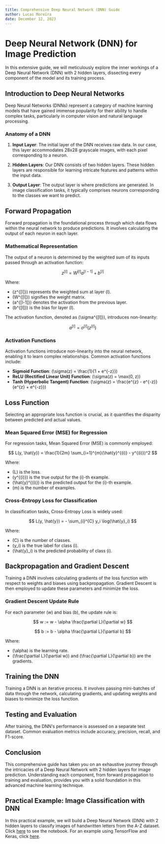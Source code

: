 ```yaml
---
title: Comprehensive Deep Neural Network (DNN) Guide
author: Lucas Moreira
date: December 12, 2023
---
```


# Deep Neural Network (DNN) for Image Prediction

In this extensive guide, we will meticulously explore the inner workings of a Deep Neural Network (DNN) with 2 hidden layers, dissecting every component of the model and its training process.

## Introduction to Deep Neural Networks

Deep Neural Networks (DNNs) represent a category of machine learning models that have gained immense popularity for their ability to handle complex tasks, particularly in computer vision and natural language processing.

### Anatomy of a DNN

1. **Input Layer**: The initial layer of the DNN receives raw data. In our case, this layer accommodates 28x28 grayscale images, with each pixel corresponding to a neuron.

2. **Hidden Layers**: Our DNN consists of two hidden layers. These hidden layers are responsible for learning intricate features and patterns within the input data.

3. **Output Layer**: The output layer is where predictions are generated. In image classification tasks, it typically comprises neurons corresponding to the classes we want to predict.

## Forward Propagation

Forward propagation is the foundational process through which data flows within the neural network to produce predictions. It involves calculating the output of each neuron in each layer.

### Mathematical Representation

The output of a neuron is determined by the weighted sum of its inputs passed through an activation function:

$$
z^{[l]} = W^{[l]}a^{[l-1]} + b^{[l]}
$$

Where:
- \(z^{[l]}\) represents the weighted sum at layer \(l\).
- \(W^{[l]}\) signifies the weight matrix.
- \(a^{[l-1]}\) denotes the activation from the previous layer.
- \(b^{[l]}\) is the bias for layer \(l\).

The activation function, denoted as \(\sigma^{[l]}\), introduces non-linearity:

$$
a^{[l]} = \sigma^{[l]}(z^{[l]})
$$

### Activation Functions

Activation functions introduce non-linearity into the neural network, enabling it to learn complex relationships. Common activation functions include:

- **Sigmoid Function**: \(\sigma(z) = \frac{1}{1 + e^{-z}}\)
- **ReLU (Rectified Linear Unit) Function**: \(\sigma(z) = \max(0, z)\)
- **Tanh (Hyperbolic Tangent) Function**: \(\sigma(z) = \frac{e^{z} - e^{-z}}{e^{z} + e^{-z}}\)

## Loss Function

Selecting an appropriate loss function is crucial, as it quantifies the disparity between predicted and actual values.

### Mean Squared Error (MSE) for Regression

For regression tasks, Mean Squared Error (MSE) is commonly employed:

$$
L(y, \hat{y}) = \frac{1}{2m} \sum_{i=1}^{m}(\hat{y}^{(i)} - y^{(i)})^2
$$

Where:
- \(L\) is the loss.
- \(y^{(i)}\) is the true output for the \(i\)-th example.
- \(\hat{y}^{(i)}\) is the predicted output for the \(i\)-th example.
- \(m\) is the number of examples.

### Cross-Entropy Loss for Classification

In classification tasks, Cross-Entropy Loss is widely used:

$$
L(y, \hat{y}) = - \sum_{i}^{C} y_i \log(\hat{y}_i)
$$

Where:
- \(C\) is the number of classes.
- \(y_i\) is the true label for class \(i\).
- \(\hat{y}_i\) is the predicted probability of class \(i\).

## Backpropagation and Gradient Descent

Training a DNN involves calculating gradients of the loss function with respect to weights and biases using backpropagation. Gradient Descent is then employed to update these parameters and minimize the loss.

### Gradient Descent Update Rule

For each parameter \(w\) and bias \(b\), the update rule is:

$$
w := w - \alpha \frac{\partial L}{\partial w}
$$

$$
b := b - \alpha \frac{\partial L}{\partial b}
$$

Where:
- \(\alpha\) is the learning rate.
- \(\frac{\partial L}{\partial w}\) and \(\frac{\partial L}{\partial b}\) are the gradients.

## Training the DNN

Training a DNN is an iterative process. It involves passing mini-batches of data through the network, calculating gradients, and updating weights and biases to minimize the loss function.

## Testing and Evaluation

After training, the DNN's performance is assessed on a separate test dataset. Common evaluation metrics include accuracy, precision, recall, and F1-score.

## Conclusion

This comprehensive guide has taken you on an exhaustive journey through the intricacies of a Deep Neural Network with 2 hidden layers for image prediction. Understanding each component, from forward propagation to training and evaluation, provides you with a solid foundation in this advanced machine learning technique.

## Practical Example: Image Classification with DNN

In this practical example, we will build a Deep Neural Network (DNN) with 2 hidden layers to classify images of handwritten letters from the A-Z dataset. Click [here](/1_Supervised_Learning/7_Neural_Networks_and_TensorFlow_Keras/DNN.ipynb) to see the notebook. For an example using TensorFlow and Keras, click [here](/1_Supervised_Learning/7_Neural_Networks_and_TensorFlow_Keras/DNN_TensorFlow_Keras.ipynb).
